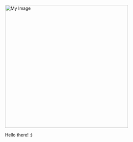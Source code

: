 <img src="https://jd657824.github.io/wasatch_archaeo.github.io/images/IMG_0081.jpeg" alt="My Image" width="400">


Hello there! :)
